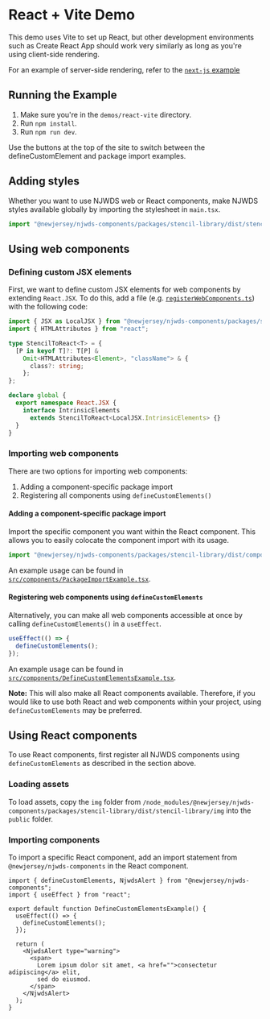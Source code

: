 # React + Vite Demo

This demo uses Vite to set up React, but other development environments such as Create React App should work very similarly as long as you're using client-side rendering.

For an example of server-side rendering, refer to the [`next-js` example](https://github.com/newjersey/njwds-components-demo/blob/main/demos/next-js)

## Running the Example

1. Make sure you're in the `demos/react-vite` directory.
2. Run `npm install`.
3. Run `npm run dev`.

Use the buttons at the top of the site to switch between the defineCustomElement and package import examples.

## Adding styles

Whether you want to use NJWDS web or React components, make NJWDS styles available globally by importing the stylesheet in `main.tsx`.

```ts
import "@newjersey/njwds-components/packages/stencil-library/dist/stencil-library/css/styles.css";
```

## Using web components

### Defining custom JSX elements

First, we want to define custom JSX elements for web components by extending `React.JSX`. To do this, add a file (e.g. [`registerWebComponents.ts`](https://github.com/newjersey/njwds-components-demo/blob/main/demos/react-vite/src/registerWebComponents.ts)) with the following code:

```ts
import { JSX as LocalJSX } from "@newjersey/njwds-components/packages/stencil-library/loader";
import { HTMLAttributes } from "react";

type StencilToReact<T> = {
  [P in keyof T]?: T[P] &
    Omit<HTMLAttributes<Element>, "className"> & {
      class?: string;
    };
};

declare global {
  export namespace React.JSX {
    interface IntrinsicElements
      extends StencilToReact<LocalJSX.IntrinsicElements> {}
  }
}
```

### Importing web components

There are two options for importing web components:

1. Adding a component-specific package import
2. Registering all components using `defineCustomElements()`

#### Adding a component-specific package import

Import the specific component you want within the React component. This allows you to easily colocate the component import with its usage.

```ts
import "@newjersey/njwds-components/packages/stencil-library/dist/components/njwds-alert";
```

An example usage can be found in [`src/components/PackageImportExample.tsx`](https://github.com/newjersey/njwds-components-demo/blob/main/demos/react-vite/src/components/PackageImportExample.tsx).

#### Registering web components using `defineCustomElements`

Alternatively, you can make all web components accessible at once by calling `defineCustomElements()` in a `useEffect`.

```ts
useEffect(() => {
  defineCustomElements();
});
```

An example usage can be found in [`src/components/DefineCustomElementsExample.tsx`](https://github.com/newjersey/njwds-components-demo/blob/main/demos/react-vite/src/components/DefineCustomElementsExample.tsx).

**Note:** This will also make all React components available. Therefore, if you would like to use both React and web components within your project, using `defineCustomElements` may be preferred.

## Using React components

To use React components, first register all NJWDS components using `defineCustomElements` as described in the section above.

### Loading assets

To load assets, copy the `img` folder from `/node_modules/@newjersey/njwds-components/packages/stencil-library/dist/stencil-library/img` into the `public` folder.

### Importing components

To import a specific React component, add an import statement from `@newjersey/njwds-components` in the React component.

```tsx
import { defineCustomElements, NjwdsAlert } from "@newjersey/njwds-components";
import { useEffect } from "react";

export default function DefineCustomElementsExample() {
  useEffect(() => {
    defineCustomElements();
  });

  return (
    <NjwdsAlert type="warning">
      <span>
        Lorem ipsum dolor sit amet, <a href="">consectetur adipiscing</a> elit,
        sed do eiusmod.
      </span>
    </NjwdsAlert>
  );
}
```
